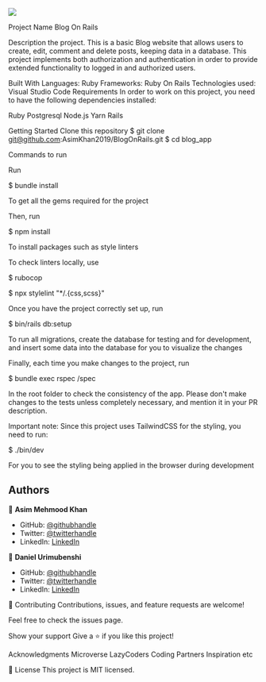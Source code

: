 ![](https://img.shields.io/badge/Microverse-blueviolet)

Project Name
Blog On Rails

Description the project.
This is a basic Blog website that allows users to create, edit, comment and delete posts, keeping data in a database. This project implements both authorization and authentication in order to provide extended functionality to logged in and authorized users.

Built With
Languages: Ruby Frameworks: Ruby On Rails Technologies used: Visual Studio Code Requirements In order to work on this project, you need to have the following dependencies installed:

Ruby
Postgresql Node.js Yarn Rails

Getting Started
Clone this repository $ git clone git@github.com:AsimKhan2019/BlogOnRails.git $ cd blog_app

Commands to run

Run

$ bundle install

To get all the gems required for the project

Then, run

$ npm install

To install packages such as style linters

To check linters locally, use

$ rubocop

$ npx stylelint "*/.{css,scss}"

Once you have the project correctly set up, run

$ bin/rails db:setup

To run all migrations, create the database for testing and for development, and insert some data into the database for you to visualize the changes

Finally, each time you make changes to the project, run

$ bundle exec rspec /spec

In the root folder to check the consistency of the app. Please don't make changes to the tests unless completely necessary, and mention it in your PR description.

Important note: Since this project uses TailwindCSS for the styling, you need to run:

$ ./bin/dev

For you to see the styling being applied in the browser during development

## Authors

👤 **Asim Mehmood Khan**

- GitHub: [@githubhandle](https://github.com/AsimKhan2019/)
- Twitter: [@twitterhandle](https://twitter.com/vtechbiz)
- LinkedIn: [LinkedIn](https://www.linkedin.com/in/asim-khan-9bbb4211/)

👤 **Daniel Urimubenshi**

- GitHub: [@githubhandle](https://github.com/benshidanny11/)
- Twitter: [@twitterhandle](https://twitter.com/dBenshi)
- LinkedIn: [LinkedIn](https://www.linkedin.com/in/danielurimubenshi/)

🤝 Contributing
Contributions, issues, and feature requests are welcome!

Feel free to check the issues page.

Show your support
Give a ⭐️ if you like this project!

Acknowledgments
Microverse LazyCoders Coding Partners Inspiration etc

📝 License
This project is MIT licensed.
